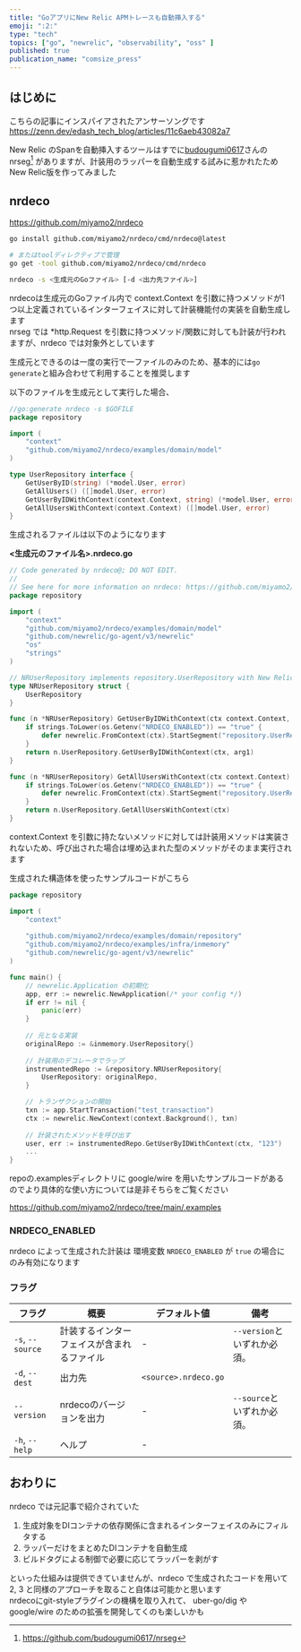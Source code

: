 ```yaml
---
title: "GoアプリにNew Relic APMトレースも自動挿入する"
emoji: ":2:"
type: "tech"
topics: ["go", "newrelic", "observability", "oss" ]
published: true
publication_name: "comsize_press"
---
```


## はじめに

こちらの記事にインスパイアされたアンサーソングです  
https://zenn.dev/edash_tech_blog/articles/11c6aeb43082a7

New Relic のSpanを自動挿入するツールはすでに[budougumi0617](https://github.com/budougumi0617)さんの nrseg[^1] がありますが、計装用のラッパーを自動生成する試みに惹かれたためNew Relic版を作ってみました

## nrdeco

https://github.com/miyamo2/nrdeco

```sh
go install github.com/miyamo2/nrdeco/cmd/nrdeco@latest

# またはtoolディレクティブで管理
go get -tool github.com/miyamo2/nrdeco/cmd/nrdeco
```

```sh
nrdeco -s <生成元のGoファイル> [-d <出力先ファイル>]
```

nrdecoは生成元のGoファイル内で context.Context を引数に持つメソッドが1つ以上定義されているインターフェイスに対して計装機能付の実装を自動生成します  
nrseg では *http.Request を引数に持つメソッド/関数に対しても計装が行われますが、nrdeco では対象外としています  

生成元とできるのは一度の実行で一ファイルのみのため、基本的には`go generate`と組み合わせて利用することを推奨します  

以下のファイルを生成元として実行した場合、

```go
//go:generate nrdeco -s $GOFILE
package repository

import (
	"context"
	"github.com/miyamo2/nrdeco/examples/domain/model"
)

type UserRepository interface {
	GetUserByID(string) (*model.User, error)                             // これは実装されない
	GetAllUsers() ([]model.User, error)                                  // これは実装されない
	GetUserByIDWithContext(context.Context, string) (*model.User, error) // これは実装される
	GetAllUsersWithContext(context.Context) ([]model.User, error)        // これは実装される
}
``` 

生成されるファイルは以下のようになります

**<生成元のファイル名>.nrdeco.go**

```go
// Code generated by nrdeco@; DO NOT EDIT.
//
// See here for more information on nrdeco: https://github.com/miyamo2/nrdeco
package repository

import (
	"context"
	"github.com/miyamo2/nrdeco/examples/domain/model"
	"github.com/newrelic/go-agent/v3/newrelic"
	"os"
	"strings"
)

// NRUserRepository implements repository.UserRepository with New Relic instrumentation.
type NRUserRepository struct {
	UserRepository
}

func (n *NRUserRepository) GetUserByIDWithContext(ctx context.Context, arg1 string) (*model.User, error) {
	if strings.ToLower(os.Getenv("NRDECO_ENABLED")) == "true" {
		defer newrelic.FromContext(ctx).StartSegment("repository.UserRepository.GetUserByIDWithContext").End()
	}
	return n.UserRepository.GetUserByIDWithContext(ctx, arg1)
}

func (n *NRUserRepository) GetAllUsersWithContext(ctx context.Context) ([]model.User, error) {
	if strings.ToLower(os.Getenv("NRDECO_ENABLED")) == "true" {
		defer newrelic.FromContext(ctx).StartSegment("repository.UserRepository.GetAllUsersWithContext").End()
	}
	return n.UserRepository.GetAllUsersWithContext(ctx)
}
```

context.Context を引数に持たないメソッドに対しては計装用メソッドは実装されないため、呼び出された場合は埋め込まれた型のメソッドがそのまま実行されます  

生成された構造体を使ったサンプルコードがこちら

```go
package repository

import (
	"context"
	
	"github.com/miyamo2/nrdeco/examples/domain/repository"
	"github.com/miyamo2/nrdeco/examples/infra/inmemory"
	"github.com/newrelic/go-agent/v3/newrelic"
)

func main() {
	// newrelic.Application の初期化
    app, err := newrelic.NewApplication(/* your config */)
    if err != nil {
        panic(err)
    }
    
    // 元となる実装
    originalRepo := &inmemory.UserRepository{}
    
    // 計装用のデコレータでラップ
    instrumentedRepo := &repository.NRUserRepository{
        UserRepository: originalRepo,
    }

    // トランザクションの開始
    txn := app.StartTransaction("test_transaction")
    ctx := newrelic.NewContext(context.Background(), txn)
    
    // 計装されたメソッドを呼び出す
    user, err := instrumentedRepo.GetUserByIDWithContext(ctx, "123")
	...
}
```

repoの.examplesディレクトリに google/wire を用いたサンプルコードがあるのでより具体的な使い方については是非そちらをご覧ください

https://github.com/miyamo2/nrdeco/tree/main/.examples

### NRDECO_ENABLED

nrdeco によって生成された計装は 環境変数 `NRDECO_ENABLED` が `true` の場合にのみ有効になります

### フラグ

| フラグ              | 概要                    | デフォルト値               | 備考                  |
|------------------|-----------------------|----------------------|---------------------|
| `-s`, `--source` | 計装するインターフェイスが含まれるファイル | -                    | `--version`といずれか必須。 |
| `-d`, `--dest`   | 出力先                   | `<source>.nrdeco.go` |                     |
| `--version`      | nrdecoのバージョンを出力       | -                    | `--source`といずれか必須。  |
| `-h`, `--help`   | ヘルプ                   | -                    |                     |

## おわりに

nrdeco では元記事で紹介されていた

1. 生成対象をDIコンテナの依存関係に含まれるインターフェイスのみにフィルタする
2. ラッパーだけをまとめたDIコンテナを自動生成
3. ビルドタグによる制御で必要に応じてラッパーを剥がす

といった仕組みは提供できていませんが、nrdeco で生成されたコードを用いて 2, 3 と同様のアプローチを取ること自体は可能かと思います  
nrdecoにgit-styleプラグインの機構を取り入れて、 uber-go/dig や google/wire のための拡張を開発してくのも楽しいかも

[^1]: https://github.com/budougumi0617/nrseg